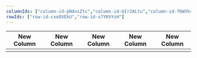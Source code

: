 ```yaml
---
columnIds: ["column-id-pNdxxZtc","column-id-UIr2ALtu","column-id-f6WVkvHl","column-id-0Z9WGtjF","column-id-RJoyDvAH"]
rowIds: ["row-id-cxe0XEkU","row-id-x7YKhYsH"]
---
```


| New Column | New Column | New Column | New Column | New Column |
| ---------- | ---------- | ---------- | ---------- | ---------- |
|            |            |            |            |            |